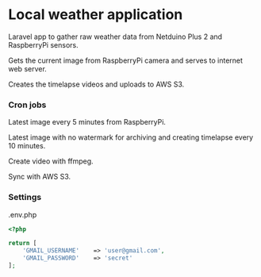 # Local weather application

Laravel app to gather raw weather data from Netduino Plus 2 and RaspberryPi sensors.

Gets the current image from RaspberryPi camera and serves to internet web server.

Creates the timelapse videos and uploads to AWS S3.

### Cron jobs

Latest image every 5 minutes from RaspberryPi.

Latest image with no watermark for archiving and creating timelapse every 10 minutes.

Create video with ffmpeg.

Sync with AWS S3.

### Settings

.env.php

```php
<?php

return [
    'GMAIL_USERNAME'    => 'user@gmail.com',
    'GMAIL_PASSWORD'    => 'secret'
];

```